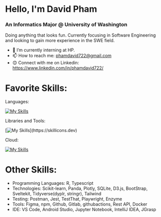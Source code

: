 # Hello, I'm David Pham
### An Informatics Major @ University of Washington
Doing anything that looks fun. Currently focusing in Software Engineering and looking to gain more experience in the SWE field.

- 🔭 I’m currently interning at HP.
- 📫 How to reach me: phamdavid722@gmail.com
- 😊 Connect with me on Linkedin: https://www.linkedin.com/in/phamdavid722/

# Favorite Skills: 
Languages: 

[![My Skills](https://skillicons.dev/icons?i=python,js,html,css,mysql,java)](https://skillicons.dev)

Libraries and Tools:

[![My Skills](https://skillicons.dev/icons?i=react,nodejs,express,mongodb,git,bash,)](https://skillicons.dev)

Cloud:

[![My Skills](https://skillicons.dev/icons?i=azure,firebase,gcp)](https://skillicons.dev)

# Other Skills:
- Programming Languages: R, Typescript
- Technologies: Scikit-learn, Panda, Plotly, SQLite, D3.js, BootStrap, Sveltekit, Tidyverse(dyplr, stringr), Tailwind
- Testing: Postman, Jest, TestThat, Playwright, Enzyme
- Tools: Figma, npm, Github, Gitlab, githubactions, Rest API, Docker
- IDE: VS Code, Android Studio, Jupyter Notebook, IntelliJ IDEA, JGrasp
